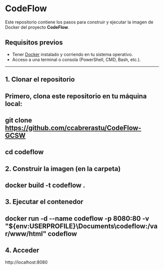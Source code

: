 # CodeFlow

Este repositorio contiene los pasos para construir y ejecutar la imagen de Docker del proyecto **CodeFlow**.

## Requisitos previos

- Tener [Docker](https://www.docker.com/products/docker-desktop) instalado y corriendo en tu sistema operativo.
- Acceso a una terminal o consola (PowerShell, CMD, Bash, etc.).

---

## 1. Clonar el repositorio

Primero, clona este repositorio en tu máquina local:
---
git clone https://github.com/ccabrerastu/CodeFlow-GCSW
---
cd codeflow
---
## 2. Construir la imagen (en la carpeta)

docker build -t codeflow .
---
## 3. Ejecutar el contenedor
docker run -d --name codeflow -p 8080:80 -v "${env:USERPROFILE}\Documents\codeflow:/var/www/html" codeflow
---
## 4. Acceder
http://localhost:8080

